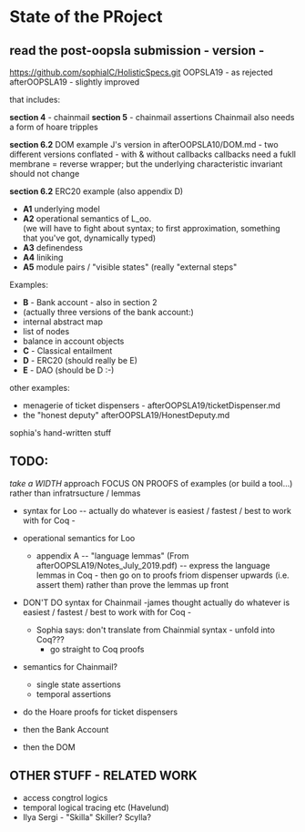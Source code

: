 
# State of the PRoject

## read the post-oopsla submission - version - 

 https://github.com/sophiaIC/HolisticSpecs.git 
  OOPSLA19 - as rejected
 afterOOPSLA19 - slightly improved

that includes:

**section 4** - chainmail
**section 5** - chainmail assertions
Chainmail also needs a form of hoare tripples 

**section 6.2** DOM example
 J's version in afterOOPSLA10/DOM.md - two different versions conflated - with & without callbacks 
   callbacks need a fukll membrane = reverse wrapper; but the underlying characteristic invariant should not change

**section 6.2** ERC20 example (also appendix D)

- **A1** underlying model 
- **A2** operational semantics of L_oo.   
  (we will have to fight about syntax; to first approximation, something that you've got, dynamically typed)
- **A3** definendess
- **A4** liniking
- **A5** module pairs / "visible states"  (really "external steps"


Examples:

- **B** - Bank account - also in section 2 
 - (actually three versions of the bank account:\)
 - internal abstract map
 - list of nodes
 - balance in account objects 
- **C** - Classical entailment
- **D** - ERC20 (should really be E)
- **E** - DAO (should be D :-)

other examples:

* menagerie of ticket dispensers  - afterOOPSLA19/ticketDispenser.md
* the "honest deputy"  afterOOPSLA19/HonestDeputy.md 

sophia's hand-written stuff

## TODO:

*take a WIDTH* approach 
FOCUS ON PROOFS of examples (or build a tool...)
rather than infratrsucture / lemmas

- syntax for Loo 
  -- actually do whatever is easiest / fastest / best to work with for Coq - 
- operational semantics for Loo
   - appendix A 
   -- "language lemmas" (From  afterOOPSLA19/Notes_July_2019.pdf)
   -- express the language lemmas in Coq - then go on to proofs friom dispenser upwards (i.e. assert them) rather than prove the lemmas up front

   

- DON'T DO syntax for Chainmail
  -james thought actually do whatever is easiest / fastest / best to work with for Coq - 
  - Sophia says: don't translate from Chainmial syntax - unfold into Coq???
      - go straight to Coq proofs

- semantics for Chainmail?
  - single state assertions
  - temporal assertions 
- do the Hoare proofs for ticket dispensers
- then the Bank Account
- then the DOM 


## OTHER STUFF - RELATED WORK
- access congtrol logics
- temporal logical tracing etc (Havelund)
- Ilya Sergi - "Skilla"  Skiller?  Scylla?